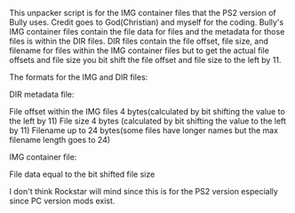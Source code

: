 This unpacker script is for the IMG container files that the PS2 version of Bully uses. Credit goes to God(Christian) and myself for the coding. Bully's IMG container files contain the file data for files and the metadata for those files is within the DIR files. DIR files contain the file offset, file size, and filename for files within the IMG container files but to get the actual file offsets and file size you bit shift the file offset and file size to the left by 11. 

The formats for the IMG and DIR files:

DIR metadata file:

File offset within the IMG files 4 bytes(calculated by bit shifting the value to the left by 11)
File size 4 bytes (calculated by bit shifting the value to the left by 11)
Filename up to 24 bytes(some files have longer names but the max filename length goes to 24)

IMG container file:

File data equal to the bit shifted file size

I don't think Rockstar will mind since this is for the PS2 version especially since PC version mods exist.
